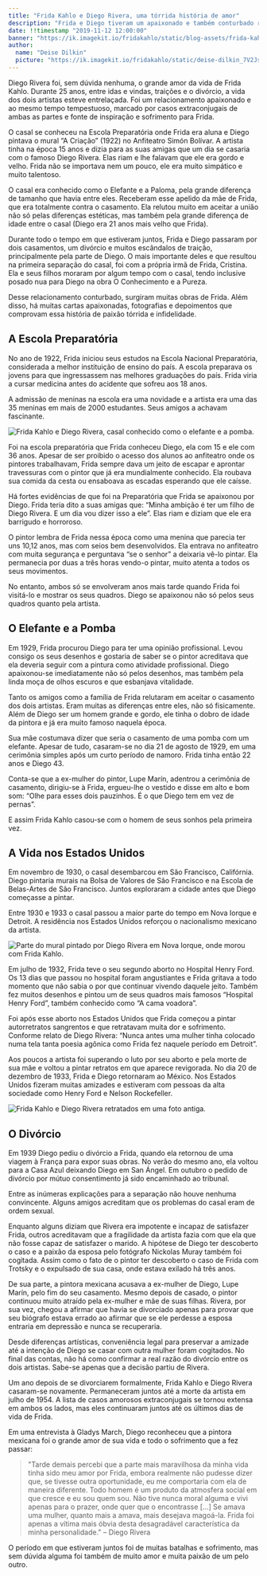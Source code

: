 ```yaml
---
title: "Frida Kahlo e Diego Rivera, uma tórrida história de amor"
description: "Frida e Diego tiveram um apaixonado e também conturbado relacionamento. Conheça a famosa história de amor da artista mexicana."
date: !!timestamp "2019-11-12 12:00:00"
banner: "https://ik.imagekit.io/fridakahlo/static/blog-assets/frida-kahlo-e-diego-rivera-uma-torrida-historia-de-amor/frida-kahlo-e-diego-rivera-banner-and-facebook_ECUh4lWQG.jpg"
author:
  name: "Deise Dilkin"
  picture: "https://ik.imagekit.io/fridakahlo/static/deise-dilkin_7V2JsjZhA.jpg"
---
```


Diego Rivera foi, sem dúvida nenhuma, o grande amor da vida de Frida Kahlo. Durante 25 anos, entre idas e vindas, traições e o divórcio, a vida dos dois artistas esteve entrelaçada. Foi um relacionamento apaixonado e ao mesmo tempo tempestuoso, marcado por casos extraconjugais de ambas as partes e fonte de inspiração e sofrimento para Frida.

O casal se conheceu na Escola Preparatória onde Frida era aluna e Diego pintava o mural “A Criação” (1922) no Anfiteatro Simón Bolívar. A artista tinha na época 15 anos e dizia para as suas amigas que um dia se casaria com o famoso Diego Rivera. Elas riam e lhe falavam que ele era gordo e velho. Frida não se importava nem um pouco, ele era muito simpático e muito talentoso.

O casal era conhecido como o Elefante e a Paloma, pela grande diferença de tamanho que havia entre eles. Receberam esse apelido da mãe de Frida, que era totalmente contra o casamento. Ela relutou muito em aceitar a união não só pelas diferenças estéticas, mas também pela grande diferença de idade entre o casal (Diego era 21 anos mais velho que Frida).

Durante todo o tempo em que estiveram juntos, Frida e Diego passaram por dois casamentos, um divórcio e muitos escândalos de traição, principalmente pela parte de Diego. O mais importante deles e que resultou na primeira separação do casal, foi com a própria irmã de Frida, Cristina. Ela e seus filhos moraram por algum tempo com o casal, tendo inclusive posado nua para Diego na obra O Conhecimento e a Pureza.

Desse relacionamento conturbado, surgiram muitas obras de Frida. Além disso, há muitas cartas apaixonadas, fotografias e depoimentos que comprovam essa história de paixão tórrida e infidelidade.

## A Escola Preparatória

No ano de 1922, Frida iniciou seus estudos na Escola Nacional Preparatória, considerada a melhor instituição de ensino do país. A escola preparava os jovens para que ingressassem nas melhores graduações do país. Frida viria a cursar medicina antes do acidente que sofreu aos 18 anos.

A admissão de meninas na escola era uma novidade e a artista era uma das 35 meninas em mais de 2000 estudantes. Seus amigos a achavam fascinante.

![Frida Kahlo e Diego Rivera, casal conhecido como o elefante e a pomba.](https://ik.imagekit.io/fridakahlo/static/blog-assets/frida-kahlo-e-suas-principais-obras/frida-kahlo-obra-frida-kahlo-e-diego-rivera_VH2nNCGJi.jpg)

Foi na escola preparatória que Frida conheceu Diego, ela com 15 e ele com 36 anos. Apesar de ser proibido o acesso dos alunos ao anfiteatro onde os pintores trabalhavam, Frida sempre dava um jeito de escapar e aprontar travessuras com o pintor que já era mundialmente conhecido. Ela roubava sua comida da cesta ou ensaboava as escadas esperando que ele caísse.

Há fortes evidências de que foi na Preparatória que Frida se apaixonou por Diego. Frida teria dito a suas amigas que: “Minha ambição é ter um filho de Diego Rivera. E um dia vou dizer isso a ele”. Elas riam e diziam que ele era barrigudo e horroroso.

O pintor lembra de Frida nessa época como uma menina que parecia ter uns 10,12 anos, mas com seios bem desenvolvidos. Ela entrava no anfiteatro com muita segurança e perguntava “se o senhor” a deixaria vê-lo pintar. Ela permanecia por duas a três horas vendo-o pintar, muito atenta a todos os seus movimentos.

No entanto, ambos só se envolveram anos mais tarde quando Frida foi visitá-lo e mostrar os seus quadros. Diego se apaixonou não só pelos seus quadros quanto pela artista.

## O Elefante e a Pomba

Em 1929, Frida procurou Diego para ter uma opinião profissional. Levou consigo os seus desenhos e gostaria de saber se o pintor acreditava que ela deveria seguir com a pintura como atividade profissional. Diego apaixonou-se imediatamente não só pelos desenhos, mas também pela linda moça de olhos escuros e que esbanjava vitalidade.

Tanto os amigos como a família de Frida relutaram em aceitar o casamento dos dois artistas. Eram muitas as diferenças entre eles, não só fisicamente. Além de Diego ser um homem grande e gordo, ele tinha o dobro de idade da pintora e já era muito famoso naquela época.

Sua mãe costumava dizer que seria o casamento de uma pomba com um elefante. Apesar de tudo, casaram-se no dia 21 de agosto de 1929, em uma cerimônia simples após um curto período de namoro. Frida tinha então 22 anos e Diego 43.

Conta-se que a ex-mulher do pintor, Lupe Marín, adentrou a cerimônia de casamento, dirigiu-se à Frida, ergueu-lhe o vestido e disse em alto e bom som:
“Olhe para esses dois pauzinhos. É o que Diego tem em vez de pernas”.

E assim Frida Kahlo casou-se com o homem de seus sonhos pela primeira vez.

## A Vida nos Estados Unidos

Em novembro de 1930, o casal desembarcou em São Francisco, Califórnia. Diego pintaria murais na Bolsa de Valores de São Francisco e na Escola de Belas-Artes de São Francisco. Juntos exploraram a cidade antes que Diego começasse a pintar.

Entre 1930 e 1933 o casal passou a maior parte do tempo em Nova Iorque e Detroit. A residência nos Estados Unidos reforçou o nacionalismo mexicano da artista.

![Parte do mural pintado por Diego Rivera em Nova Iorque, onde morou com Frida Kahlo.](https://ik.imagekit.io/fridakahlo/static/blog-assets/frida-kahlo-e-diego-rivera-uma-torrida-historia-de-amor/parte-do-mural-de-diego_RHfM3KPb_.jpeg)

Em julho de 1932, Frida teve o seu segundo aborto no Hospital Henry Ford. Os 13 dias que passou no hospital foram angustiantes e Frida gritava a todo momento que não sabia o por que continuar vivendo daquele jeito. Também fez muitos desenhos e pintou um de seus quadros mais famosos “Hospital Henry Ford”, também conhecido como “A cama voadora”.

Foi após esse aborto nos Estados Unidos que Frida começou a pintar autorretratos sangrentos e que retratavam muita dor e sofrimento. Conforme relato de Diego Rivera: “Nunca antes uma mulher tinha colocado numa tela tanta poesia agônica como Frida fez naquele período em Detroit”.

Aos poucos a artista foi superando o luto por seu aborto e pela morte de sua mãe e voltou a pintar retratos em que aparece revigorada. No dia 20 de dezembro de 1933, Frida e Diego retornaram ao México. Nos Estados Unidos fizeram muitas amizades e estiveram com pessoas da alta sociedade como Henry Ford e Nelson Rockefeller.

![Frida Kahlo e Diego Rivera retratados em uma foto antiga.](https://ik.imagekit.io/fridakahlo/static/blog-assets/frida-kahlo-e-diego-rivera-uma-torrida-historia-de-amor/frida-e-diego-foto-antiga_Pqtr05bu0.jpg)

## O Divórcio

Em 1939 Diego pediu o divórcio a Frida, quando ela retornou de uma viagem à França para expor suas obras. No verão do mesmo ano, ela voltou para a Casa Azul deixando Diego em San Ángel. Em outubro o pedido de divórcio por mútuo consentimento já sido encaminhado ao tribunal.

Entre as inúmeras explicações para a separação não houve nenhuma convincente. Alguns amigos acreditam que os problemas do casal eram de ordem sexual.

Enquanto alguns diziam que Rivera era impotente e incapaz de satisfazer Frida, outros acreditavam que a fragilidade da artista fazia com que ela que não fosse capaz de satisfazer o marido. A hipótese de Diego ter descoberto o caso e a paixão da esposa pelo fotógrafo Nickolas Muray também foi cogitada. Assim como o fato de o pintor ter descoberto o caso de Frida com Trotsky e o expulsado de sua casa, onde estava exilado há três anos.

De sua parte, a pintora mexicana acusava a ex-mulher de Diego, Lupe Marín, pelo fim do seu casamento. Mesmo depois de casado, o pintor continuou muito atraído pela ex-mulher e mãe de suas filhas. Rivera, por sua vez, chegou a afirmar que havia se divorciado apenas para provar que seu biógrafo estava errado ao afirmar que se ele perdesse a esposa entraria em depressão e nunca se recuperaria.

Desde diferenças artísticas, conveniência legal para preservar a amizade até a intenção de Diego se casar com outra mulher foram cogitados. No final das contas, não há como confirmar a real razão do divórcio entre os dois artistas. Sabe-se apenas que a decisão partiu de Rivera.

Um ano depois de se divorciarem formalmente, Frida Kahlo e Diego Rivera casaram-se novamente. Permaneceram juntos até a morte da artista em julho de 1954. A lista de casos amorosos extraconjugais se tornou extensa em ambos os lados, mas eles continuaram juntos até os últimos dias de vida de Frida.

Em uma entrevista à Gladys March, Diego reconheceu que a pintora mexicana foi o grande amor de sua vida e todo o sofrimento que a fez passar:

> "Tarde demais percebi que a parte mais maravilhosa da minha vida tinha sido meu amor por Frida, embora realmente não pudesse dizer que, se tivesse outra oportunidade, eu me comportaria com ela de maneira diferente. Todo homem é um produto da atmosfera social em que cresce e eu sou quem sou. Não tive nunca moral alguma e vivi apenas para o prazer, onde quer que o encontrasse [...] Se amava uma mulher, quanto mais a amava, mais desejava magoá-la. Frida foi apenas a vítima mais óbvia desta desagradável característica da minha personalidade." – Diego Rivera

O período em que estiveram juntos foi de muitas batalhas e sofrimento, mas sem dúvida alguma foi também de muito amor e muita paixão de um pelo outro.

